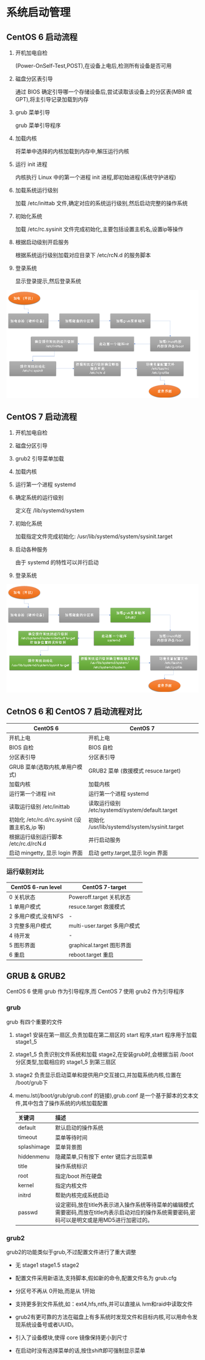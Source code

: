 # 系统启动管理

## CentOS 6 启动流程

1. 开机加电自检

    (Power-OnSelf-Test,POST),在设备上电后,检测所有设备是否可用

2. 磁盘分区表引导

    通过 BIOS 确定引导哪一个存储设备后,尝试读取该设备上的分区表(MBR 或 GPT),将主引导记录加载到内存

3. grub 菜单引导

    grub 菜单引导程序

4. 加载内核

    将菜单中选择的内核加载到内存中,解压运行内核

5. 运行 init 进程

    内核执行 Linux 中的第一个进程 init 进程,即初始进程(系统守护进程)

6. 加载系统运行级别

    加载 /etc/inittab 文件,确定对应的系统运行级别,然后启动完整的操作系统

7. 初始化系统

    加载 /etc/rc.sysinit 文件完成初始化,主要包括设置主机名,设置ip等操作

8. 根据启动级别开启服务

    根据系统运行级别加载对应目录下 /etc/rcN.d 的服务脚本

9. 登录系统

    显示登录提示,然后登录系统

![CentOS6启动](Pics/CentOS6启动.png)

## CentOS 7 启动流程

1. 开机加电自检

2. 磁盘分区引导

3. grub2 引导菜单加载

4. 加载内核

5. 运行第一个进程 systemd

6. 确定系统的运行级别

    定义在 /lib/systemd/system

7. 初始化系统

    加载指定文件完成初始化: /usr/lib/systemd/system/sysinit.target

8. 启动各种服务

    由于 systemd 的特性可以并行启动

9. 登录系统

![CentOS启动](Pics/CentOS7启动.png)

## CetnOS 6 和 CentOS 7 启动流程对比

| CentOS 6                                       | CentOS 7                                        |
| ---------------------------------------------- | ----------------------------------------------- |
| 开机上电                                       | 开机上电                                        |
| BIOS 自检                                      | BIOS 自检                                       |
| 分区表引导                                     | 分区表引导                                      |
| GRUB 菜单(选取内核,单用户模式)                 | GRUB2 菜单 (救援模式 resuce.target)             |
| 加载内核                                       | 加载内核                                        |
| 运行第一个进程 init                            | 运行第一个进程 systemd                          |
| 读取运行级别 /etc/inittab                      | 读取运行级别 /etc/systemd/system/default.target |
| 初始化 /etc/rc.d/rc.sysinit (设置主机名,ip 等) | 初始化 /usr/lib/systemd/system/sysinit.target   |
| 根据运行级别运行脚本 /etc/rc.d/rcN.d           | 并行启动服务                                    |
| 启动 mingetty, 显示 login 界面                 | 启动 getty.target,显示 login 界面               |

### 运行级别对比

| CentOS 6-run level   | CentOS 7-target              |
| -------------------- | ---------------------------- |
| 0 关机状态           | Poweroff.target 关机状态     |
| 1 单用户模式         | resuce.target 救援模式       |
| 2 多用户模式,没有NFS | -                            |
| 3 完整多用户模式     | multi-user.target 多用户模式 |
| 4 待开发             | -                            |
| 5 图形界面           | graphical.target 图形界面    |
| 6 重启               | reboot.target 重启           |

## GRUB & GRUB2

CentOS 6 使用 grub 作为引导程序,而 CentOS 7 使用 grub2 作为引导程序

### grub

grub 有四个重要的文件

1. stage1 安装在第一扇区,负责加载在第二扇区的 start 程序,start 程序用于加载 stage1_5

2. stage1_5 负责识别文件系统和加载 stage2,在安装grub时,会根据当前 /boot 分区类型,加载相应的 stage1_5 到第三扇区

3. stage2 负责显示启动菜单和提供用户交互接口,并加载系统内核,位置在 /boot/grub下

4. menu.lst(/boot/grub/grub.conf 的链接),grub.conf 是一个基于脚本的文本文件,其中包含了操作系统的内核加载配置

    | 关键词      | 描述                                                         |
    | ----------- | ------------------------------------------------------------ |
    | default     | 默认启动的操作系统                                           |
    | timeout     | 菜单等待时间                                                 |
    | splashimage | 菜单背景图                                                   |
    | hiddenmenu  | 隐藏菜单,只有按下 enter 键后才出现菜单                       |
    | title       | 操作系统标识                                                 |
    | root        | 指定/boot 所在硬盘                                           |
    | kernel      | 指定内核文件                                                 |
    | initrd      | 帮助内核完成系统启动                                         |
    | passwd      | 设定密码,放在title外表示进入操作系统等待菜单的编辑模式需要密码,而放在title内表示启动对应的操作系统需要密码,密码可以是明文或是用MD5进行加密过的。 |

### grub2

grub2的功能类似于grub,不过配置文件进行了重大调整

* 无 stage1 stage1.5 stage2

* 配置文件采用新语法,支持脚本,假如新的命令,配置文件名为 grub.cfg

* 分区号不再从 0开始,而是从 1开始

* 支持更多到文件系统,如：ext4,hfs,ntfs,并可以直接从 lvm和raid中读取文件

* grub2有更可靠的方法在磁盘上有多系统时发现文件和目标内核,可以用命令发现系统设备号或者UUID。

* 引入了设备模块,使得 core 镜像保持更小到尺寸

* 在启动时没有选择菜单的话,按住shift即可强制显示菜单
